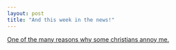 ```yaml
---
layout: post
title: "And this week in the news!"
---
```

[One of the many reasons why some christians annoy me.][1]

   [1]: http://news.bbc.co.uk/1/hi/entertainment/tv_and_radio/4289915.stm

